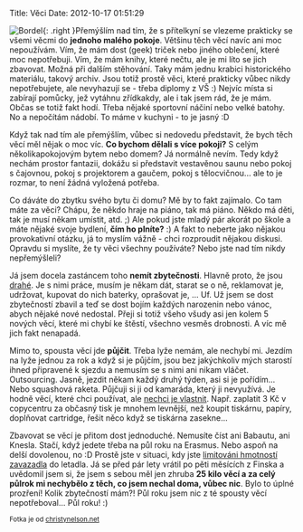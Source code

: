 Title: Věci
Date: 2012-10-17 01:51:29

![Bordel]({static}/images/clutter.jpg){: .right }Přemýšlím nad tím, že s přítelkyní se vlezeme prakticky se všemi věcmi do **jednoho malého pokoje**. Většinu těch věcí navíc ani moc nepoužívám. Vím, že mám dost (geek) triček nebo jiného oblečení, které moc nepotřebuji. Vím, že mám knihy, které nečtu, ale je mi líto se jich zbavovat. Možná při dalším stěhování. Taky mám jednu krabici historického materiálu, takový archiv. Jsou totiž prostě věci, které prakticky vůbec nikdy nepotřebujete, ale nevyhazují se - třeba diplomy z VŠ :) Nejvíc místa si zabírají pomůcky, jež vytáhnu zřídkakdy, ale i tak jsem rád, že je mám. Občas se totiž fakt hodí. Třeba nějaké sportovní náčiní nebo velké batohy. No a nepočítám nádobí. To máme v kuchyni - to je jasný :D

Když tak nad tím ale přemýšlím, vůbec si nedovedu představit, že bych těch věcí měl nějak o moc víc. **Co bychom dělali s více pokoji?** S celým několikapokojovým bytem nebo domem? Já normálně nevím. Tedy když nechám prostor fantazii, dokážu si představit vestavěnou saunu nebo pokoj s čajovnou, pokoj s projektorem a gaučem, pokoj s tělocvičnou... ale to je rozmar, to není žádná vyložená potřeba.

Co dáváte do zbytku svého bytu či domu? Mě by to fakt zajímalo. Co tam máte za věci? Chápu, že někdo hraje na piáno, tak má piáno. Někdo má děti, tak je musí někam umístit, atd. ;) Ale pokud jste mladý pár akorát po škole a máte nějaké svoje bydlení, **čím ho plníte?** :) A fakt to neberte jako nějakou provokativní otázku, já to myslím vážně - chci rozproudit nějakou diskusi. Opravdu si myslíte, že ty věci všechny používáte? Nebo jste nad tím nikdy nepřemýšleli?

Já jsem docela zastáncem toho **nemít zbytečnosti**. Hlavně proto, že jsou [drahé](http://mnmlist.com/the-true-cost-of-stuff). Je s nimi práce, musím je někam dát, starat se o ně, reklamovat je, udržovat, kupovat do nich baterky, oprašovat je, ... Uf. Už jsem se dost zbytečností zbavil a teď se dost bojím každých narozenin nebo vánoc, abych nějaké nové nedostal. Přeji si totiž všeho všudy asi jen kolem 5 nových věcí, které mi chybí ke štěstí, všechno vesměs drobnosti. A víc mě jich fakt nenapadá.

Mimo to, spousta věcí jde **půjčit**. Třeba lyže nemám, ale nechybí mi. Jezdím na lyže jednou za rok a když si je půjčím, jsou bez jakýchkoliv mých starostí ihned připravené k sjezdu a nemusím se s nimi ani nikam vláčet. Outsourcing. Jasně, jezdit někam každý druhý týden, asi si je pořídím... Nebo squashová raketa. Půjčuji si ji od kamaráda, který ji nevyužívá. Je hodně věcí, které chci používat, ale [nechci je vlastnit](http://www.knesl.com/articles/view/chtit-si-koupit-vs-chtit-vlastnit). Např. zaplatit 3 Kč v copycentru za občasný tisk je mnohem levnější, než koupit tiskárnu, papíry, doplňovat cartridge, řešit něco když se tiskárna zasekne...

Zbavovat se věcí je přitom dost jednoduché. Nemusíte číst ani Babautu, ani Knesla. Stačí, když jedete třeba na půl roku na Erasmus. Nebo aspoň na delší dovolenou, no :D Prostě jste v situaci, kdy jste [limitováni hmotností zavazadla](http://www.knesl.com/articles/view/one-bag-living-experiment) do letadla. Já se před pár lety vrátil po pěti měsících z Finska a uvědomil jsem si, že jsem s sebou měl jen zhruba **25 kilo věcí a za celý půlrok mi nechybělo z těch, co jsem nechal doma, vůbec nic**. Bylo to úplné prozření! Kolik zbytečností mám?! Půl roku jsem nic z té spousty věcí nepotřeboval... Půl roku! :)

<small>Fotka je od [christynelson.net](https://secure.flickr.com/photos/craftyconservative/3201195337/)</small>
